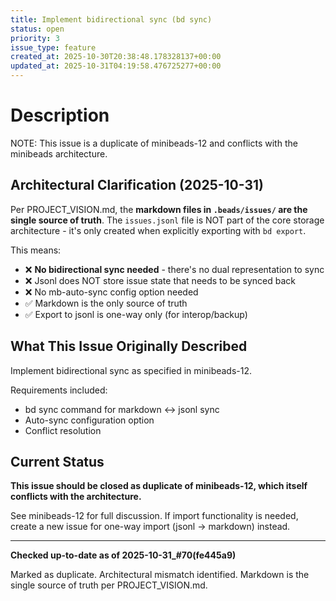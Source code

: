 ```yaml
---
title: Implement bidirectional sync (bd sync)
status: open
priority: 3
issue_type: feature
created_at: 2025-10-30T20:38:48.178328137+00:00
updated_at: 2025-10-31T04:19:58.476725277+00:00
---
```


# Description

NOTE: This issue is a duplicate of minibeads-12 and conflicts with the minibeads architecture.

## Architectural Clarification (2025-10-31)

Per PROJECT_VISION.md, the **markdown files in `.beads/issues/` are the single source of truth**. The `issues.jsonl` file is NOT part of the core storage architecture - it's only created when explicitly exporting with `bd export`.

This means:
- ❌ **No bidirectional sync needed** - there's no dual representation to sync
- ❌ Jsonl does NOT store issue state that needs to be synced back
- ❌ No mb-auto-sync config option needed
- ✅ Markdown is the only source of truth
- ✅ Export to jsonl is one-way only (for interop/backup)

## What This Issue Originally Described

Implement bidirectional sync as specified in minibeads-12.

Requirements included:
- bd sync command for markdown ↔ jsonl sync
- Auto-sync configuration option
- Conflict resolution

## Current Status

**This issue should be closed as duplicate of minibeads-12, which itself conflicts with the architecture.**

See minibeads-12 for full discussion. If import functionality is needed, create a new issue for one-way import (jsonl → markdown) instead.

---

**Checked up-to-date as of 2025-10-31_#70(fe445a9)**

Marked as duplicate. Architectural mismatch identified. Markdown is the single source of truth per PROJECT_VISION.md.
